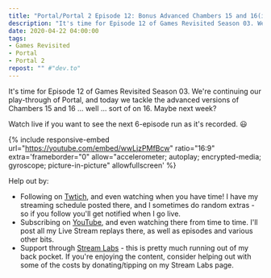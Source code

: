 ```yaml
---
title: "Portal/Portal 2 Episode 12: Bonus Advanced Chambers 15 and 16(ish)"
description: "It's time for Episode 12 of Games Revisited Season 03. We're continuing our play-through of Portal, and today we tackle the advanced versions of Chambers 15 and 16 &hellip; well &hellip; sort of on 16. Maybe next week?"
date: 2020-04-22 04:00:00
tags:
- Games Revisited
- Portal
- Portal 2
repost: "" #"dev.to"
---
```


It's time for Episode 12 of Games Revisited Season 03. We're continuing our play-through of Portal, and today we tackle the advanced versions of Chambers 15 and 16 &hellip; well &hellip; sort of on 16. Maybe next week?

Watch live if you want to see the next 6-episode run as it's recorded. :smiley:
<!--more-->

{% include responsive-embed url="https://youtube.com/embed/wwLjzPMfBcw" ratio="16:9" extra='frameborder="0" allow="accelerometer; autoplay; encrypted-media; gyroscope; picture-in-picture" allowfullscreen' %}

Help out by:
 * Following on [Twtich](https://twitch.tv/AnonJr_Live), and even watching when you have time! I have my streaming schedule posted there, and I sometimes do random extras - so if you follow you'll get notified when I go live.
 * Subscribing on [YouTube](http://www.youtube.com/channel/UCXafqhKHbkSUIrq0LAuu0tw), and even watching there from time to time. I'll post all my Live Stream replays there, as well as episodes and various other bits.
 * Support through [Stream Labs](https://streamlabs.com/anonjr_live) - this is pretty much running out of my back pocket. If you're enjoying the content, consider helping out with some of the costs by donating/tipping on my Stream Labs page.